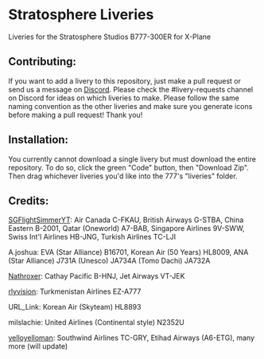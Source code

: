 # Stratosphere Liveries

Liveries for the Stratosphere Studios B777-300ER for X-Plane

## Contributing:

If you want to add a livery to this repository, just make a pull request or send us a message on [Discord](ttps://discord.com/invite/eU2vWCtmFX). Please check the #livery-requests channel on Discord for ideas on which liveries to make. Please follow the same naming convention as the other liveries and make sure you generate icons before making a pull request! Thank you!

## Installation:
You currently cannot download a single livery but must download the entire repository. To do so, click the green "Code" button, then "Download Zip". Then drag whichever liveries you'd like into the 777's "liveries" folder.

## Credits:

[SGFlightSimmerYT](https://github.com/SGFlightSimmerYT): Air Canada C-FKAU, British Airways G-STBA, China Eastern B-2001, Qatar (Oneworld) A7-BAB, Singapore Airlines 9V-SWW, Swiss Int'l Airlines HB-JNG, Turkish Airlines TC-LJI

A.joshua: EVA (Star Alliance) B16701, Korean Air (50 Years) HL8009, ANA (Star Alliance) J731A (Unesco) JA734A (Tomo Dachi) JA732A

[Nathroxer](https://github.com/nathroxer): Cathay Pacific B-HNJ, Jet Airways VT-JEK

[rlyvision](https://github.com/hamzaelasmar): Turkmenistan Airlines EZ-A777

URL_Link: Korean Air (Skyteam) HL8893

milslachie: United Airlines (Continental style) N2352U

[yelloyelloman](https://github.com/yelloyelloman): Southwind Airlines TC-GRY, Etihad Airways (A6-ETG), many more (will update)
